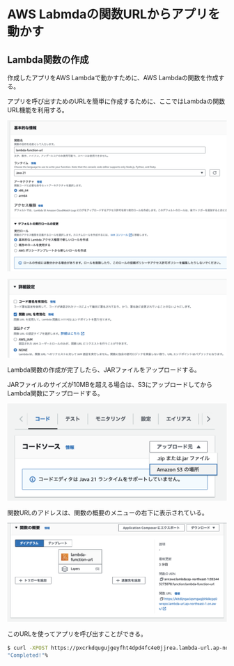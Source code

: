 # AWS Labmdaの関数URLからアプリを動かす

## Lambda関数の作成

作成したアプリをAWS Lambdaで動かすために、AWS Lambdaの関数を作成する。

アプリを呼び出すためのURLを簡単に作成するために、ここではLambdaの関数URL機能を利用する。

![Alt text](<img/スクリーンショット 2024-01-17 1.05.34.png>) 

![Alt text](<img/スクリーンショット 2024-01-17 1.05.47.png>)

Lambda関数の作成が完了したら、JARファイルをアップロードする。

JARファイルのサイズが10MBを超える場合は、S3にアップロードしてからLambda関数にアップロードする。

![Alt text](<img/スクリーンショット 2024-01-17 1.10.38.png>)

関数URLのアドレスは、関数の概要のメニューの右下に表示されている。

![Alt text](<img/スクリーンショット 2024-01-17 1.12.50.png>)

このURLを使ってアプリを呼び出すことができる。

```bash
$ curl -XPOST https://pxcrkdqugujgeyfht4dpd4fc4e0jjrea.lambda-url.ap-northeast-1.on.aws/ -d '{"test":"hello"}' -H "Content-Type: application/json"
"Completed!"%
```